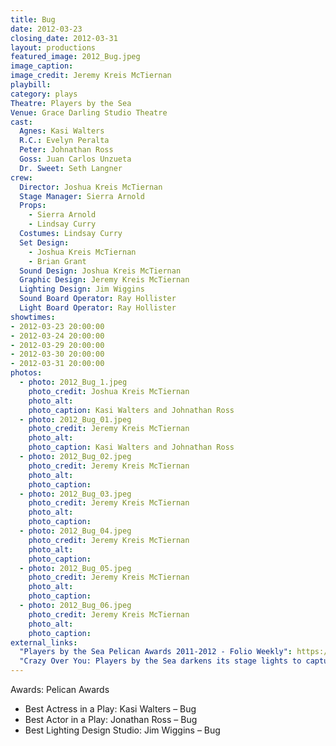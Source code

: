 ```yaml
---
title: Bug
date: 2012-03-23
closing_date: 2012-03-31
layout: productions
featured_image: 2012_Bug.jpeg
image_caption: 
image_credit: Jeremy Kreis McTiernan
playbill:
category: plays
Theatre: Players by the Sea
Venue: Grace Darling Studio Theatre
cast: 
  Agnes: Kasi Walters
  R.C.: Evelyn Peralta
  Peter: Johnathan Ross
  Goss: Juan Carlos Unzueta
  Dr. Sweet: Seth Langner
crew:
  Director: Joshua Kreis McTiernan
  Stage Manager: Sierra Arnold
  Props: 
    - Sierra Arnold
    - Lindsay Curry
  Costumes: Lindsay Curry
  Set Design: 
    - Joshua Kreis McTiernan
    - Brian Grant
  Sound Design: Joshua Kreis McTiernan
  Graphic Design: Jeremy Kreis McTiernan
  Lighting Design: Jim Wiggins
  Sound Board Operator: Ray Hollister
  Light Board Operator: Ray Hollister
showtimes: 
- 2012-03-23 20:00:00
- 2012-03-24 20:00:00
- 2012-03-29 20:00:00
- 2012-03-30 20:00:00
- 2012-03-31 20:00:00
photos: 
  - photo: 2012_Bug_1.jpeg
    photo_credit: Joshua Kreis McTiernan
    photo_alt: 
    photo_caption: Kasi Walters and Johnathan Ross
  - photo: 2012_Bug_01.jpeg
    photo_credit: Jeremy Kreis McTiernan
    photo_alt: 
    photo_caption: Kasi Walters and Johnathan Ross
  - photo: 2012_Bug_02.jpeg
    photo_credit: Jeremy Kreis McTiernan
    photo_alt:
    photo_caption:
  - photo: 2012_Bug_03.jpeg
    photo_credit: Jeremy Kreis McTiernan
    photo_alt:
    photo_caption:
  - photo: 2012_Bug_04.jpeg
    photo_credit: Jeremy Kreis McTiernan
    photo_alt:
    photo_caption:
  - photo: 2012_Bug_05.jpeg
    photo_credit: Jeremy Kreis McTiernan
    photo_alt:
    photo_caption:
  - photo: 2012_Bug_06.jpeg
    photo_credit: Jeremy Kreis McTiernan
    photo_alt:
    photo_caption:
external_links:
  "Players by the Sea Pelican Awards 2011-2012 - Folio Weekly": https://web.archive.org/web/20230430011046/https://folioweekly.com/2012/08/20/3424/
  "Crazy Over You: Players by the Sea darkens its stage lights to capture the edgy story of 'Bug'": /wiki/media/news/2012_Bug_Folio_Weekly.jpeg
---
```

Awards: 
Pelican Awards
- Best Actress in a Play: Kasi Walters – Bug
- Best Actor in a Play: Jonathan Ross – Bug
- Best Lighting Design Studio: Jim Wiggins – Bug